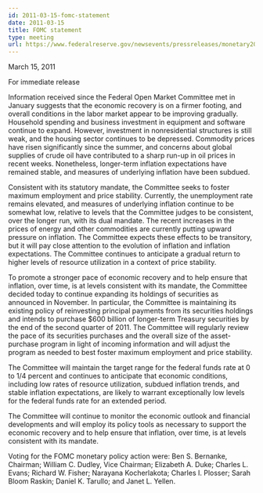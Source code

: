```yaml
---
id: 2011-03-15-fomc-statement
date: 2011-03-15
title: FOMC statement
type: meeting
url: https://www.federalreserve.gov/newsevents/pressreleases/monetary20110315a.htm
---
```


March 15, 2011

For immediate release

Information received since the Federal Open Market Committee met in January suggests that the economic recovery is on a firmer footing, and overall conditions in the labor market appear to be improving gradually. Household spending and business investment in equipment and software continue to expand. However, investment in nonresidential structures is still weak, and the housing sector continues to be depressed. Commodity prices have risen significantly since the summer, and concerns about global supplies of crude oil have contributed to a sharp run-up in oil prices in recent weeks. Nonetheless, longer-term inflation expectations have remained stable, and measures of underlying inflation have been subdued.

Consistent with its statutory mandate, the Committee seeks to foster maximum employment and price stability. Currently, the unemployment rate remains elevated, and measures of underlying inflation continue to be somewhat low, relative to levels that the Committee judges to be consistent, over the longer run, with its dual mandate. The recent increases in the prices of energy and other commodities are currently putting upward pressure on inflation. The Committee expects these effects to be transitory, but it will pay close attention to the evolution of inflation and inflation expectations. The Committee continues to anticipate a gradual return to higher levels of resource utilization in a context of price stability.

To promote a stronger pace of economic recovery and to help ensure that inflation, over time, is at levels consistent with its mandate, the Committee decided today to continue expanding its holdings of securities as announced in November. In particular, the Committee is maintaining its existing policy of reinvesting principal payments from its securities holdings and intends to purchase $600 billion of longer-term Treasury securities by the end of the second quarter of 2011. The Committee will regularly review the pace of its securities purchases and the overall size of the asset-purchase program in light of incoming information and will adjust the program as needed to best foster maximum employment and price stability.

The Committee will maintain the target range for the federal funds rate at 0 to 1/4 percent and continues to anticipate that economic conditions, including low rates of resource utilization, subdued inflation trends, and stable inflation expectations, are likely to warrant exceptionally low levels for the federal funds rate for an extended period.

The Committee will continue to monitor the economic outlook and financial developments and will employ its policy tools as necessary to support the economic recovery and to help ensure that inflation, over time, is at levels consistent with its mandate.

Voting for the FOMC monetary policy action were: Ben S. Bernanke, Chairman; William C. Dudley, Vice Chairman; Elizabeth A. Duke; Charles L. Evans; Richard W. Fisher; Narayana Kocherlakota; Charles I. Plosser; Sarah Bloom Raskin; Daniel K. Tarullo; and Janet L. Yellen.